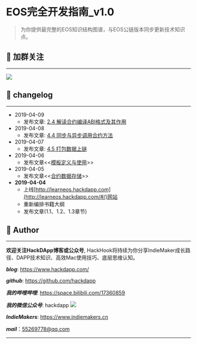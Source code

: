 # EOS完全开发指南_v1.0

> 为你提供最完整的EOS知识结构图谱，与EOS公链版本同步更新技术知识点。

## 📎 加群关注
---
![](http://cdn.hackdapp.com/2019-04-04-IMG_1956.JPG-weixin)

## 📇 changelog
----
- 2019-04-09
  - 发布文章: [2.4 解读合约编译ABI格式及其作用](http://learneos.hackdapp.com/#/contracts/intro_abi)
- 2019-04-08
  - 发布文章: [4.4 同步与异步调用合约方法](contracts/inline_deferred_actions)
- 2019-04-07
  - 发布文章: [4.5 打包数据上链](contracts/store_data2chain)
- 2019-04-06
  - 发布文章<<[模板定义与使用](cplus/cplus_templates)>>
- 2019-04-05
  - 发布文章<<[合约数据存储](contracts/data_persistent)>>
- **2019-04-04**
  - 上线[http://learneos.hackdapp.com](http://learneos.hackdapp.com/#/)网站
  - 重新编排书籍大纲
  - 发布文章(1.1、1.2、1.3章节)


## 👤 Author

------------------------------------------------------------------------------------------------------------

**欢迎关注HackDApp博客或公众号**, HackHook将持续为你分享IndieMaker成长路径、DAPP技术知识、高效Mac使用技巧、底层思维认知。



***blog***:     https://www.hackdapp.com/

***github***:   https://github.com/hackdapp

***我的哔哩哔哩***:   https://space.bilibili.com/17360859

***我的微信公众号***: hackdapp
  ![](http://cdn.hackdapp.com/2019-04-03-mysign.jpg)

***IndieMakers***:  https://www.indiemakers.cn

***mail***：55269778@qq.com

------------------------------------------------------------------------------------------------------------
